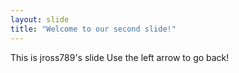 ```yaml
---
layout: slide
title: "Welcome to our second slide!"
---
```

This is jross789's slide
Use the left arrow to go back!